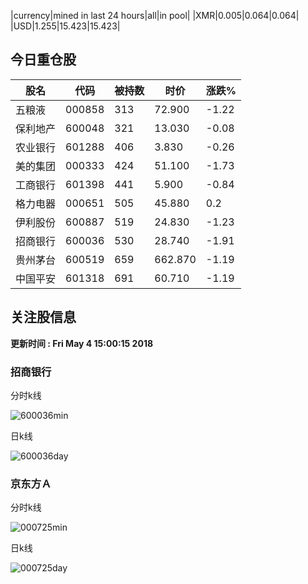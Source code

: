 |currency|mined in last 24 hours|all|in pool|
|XMR|0.005|0.064|0.064|
|USD|1.255|15.423|15.423|

## 今日重仓股 

|股名|代码|被持数|时价|涨跌%|
|---|---|---|---|---|
|五粮液|000858|313|72.900|-1.22|
|保利地产|600048|321|13.030|-0.08|
|农业银行|601288|406|3.830|-0.26|
|美的集团|000333|424|51.100|-1.73|
|工商银行|601398|441|5.900|-0.84|
|格力电器|000651|505|45.880|0.2|
|伊利股份|600887|519|24.830|-1.23|
|招商银行|600036|530|28.740|-1.91|
|贵州茅台|600519|659|662.870|-1.19|
|中国平安|601318|691|60.710|-1.19|

## 关注股信息
**更新时间 : Fri May  4 15:00:15 2018**
### 招商银行 
分时k线

![600036min](http://image.sinajs.cn/newchart/min/n/sh600036.gif)

日k线

![600036day](http://image.sinajs.cn/newchart/daily/n/sh600036.gif)

### 京东方Ａ 
分时k线

![000725min](http://image.sinajs.cn/newchart/min/n/sz000725.gif)

日k线

![000725day](http://image.sinajs.cn/newchart/daily/n/sz000725.gif)
